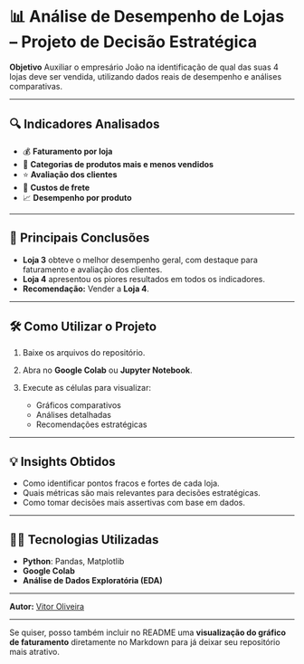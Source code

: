# 📊 Análise de Desempenho de Lojas – Projeto de Decisão Estratégica

**Objetivo**
Auxiliar o empresário João na identificação de qual das suas 4 lojas deve ser vendida, utilizando dados reais de desempenho e análises comparativas.

---

## 🔍 Indicadores Analisados

* 💰 **Faturamento por loja**
* 🛒 **Categorias de produtos mais e menos vendidos**
* ⭐ **Avaliação dos clientes**
* 🚚 **Custos de frete**
* 📈 **Desempenho por produto**

---

## 📌 Principais Conclusões

* **Loja 3** obteve o melhor desempenho geral, com destaque para faturamento e avaliação dos clientes.
* **Loja 4** apresentou os piores resultados em todos os indicadores.
* **Recomendação:** Vender a **Loja 4**.

---

## 🛠️ Como Utilizar o Projeto

1. Baixe os arquivos do repositório.
2. Abra no **Google Colab** ou **Jupyter Notebook**.
3. Execute as células para visualizar:

   * Gráficos comparativos
   * Análises detalhadas
   * Recomendações estratégicas

---

## 💡 Insights Obtidos

* Como identificar pontos fracos e fortes de cada loja.
* Quais métricas são mais relevantes para decisões estratégicas.
* Como tomar decisões mais assertivas com base em dados.

---

## 👨‍💻 Tecnologias Utilizadas

* **Python**: Pandas, Matplotlib
* **Google Colab**
* **Análise de Dados Exploratória (EDA)**

---

**Autor:** [Vitor Oliveira](https://github.com/vloliveira)

---

Se quiser, posso também incluir no README uma **visualização do gráfico de faturamento** diretamente no Markdown para já deixar seu repositório mais atrativo.
